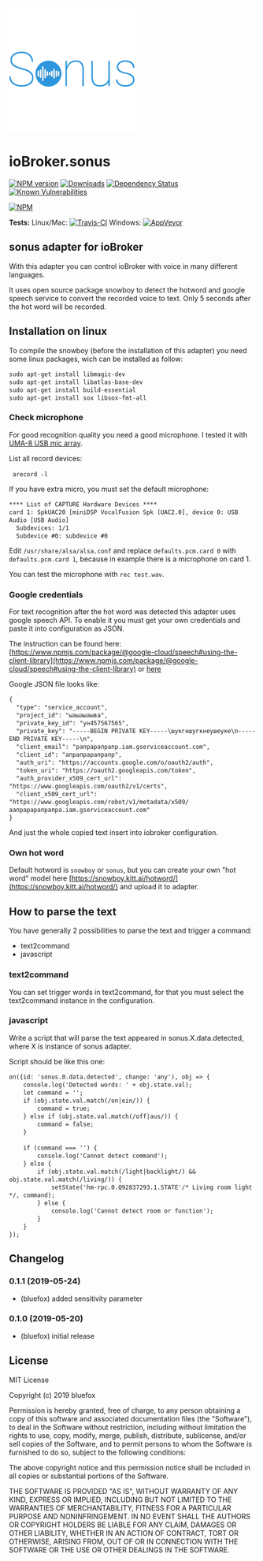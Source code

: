 ![Logo](admin/sonus.png)
# ioBroker.sonus

[![NPM version](http://img.shields.io/npm/v/iobroker.sonus.svg)](https://www.npmjs.com/package/iobroker.sonus)
[![Downloads](https://img.shields.io/npm/dm/iobroker.sonus.svg)](https://www.npmjs.com/package/iobroker.sonus)
[![Dependency Status](https://img.shields.io/david/GermanBluefox/iobroker.sonus.svg)](https://david-dm.org/GermanBluefox/iobroker.sonus)
[![Known Vulnerabilities](https://snyk.io/test/github/GermanBluefox/ioBroker.sonus/badge.svg)](https://snyk.io/test/github/GermanBluefox/ioBroker.sonus)

[![NPM](https://nodei.co/npm/iobroker.sonus.png?downloads=true)](https://nodei.co/npm/iobroker.sonus/)

**Tests:** Linux/Mac: [![Travis-CI](http://img.shields.io/travis/GermanBluefox/ioBroker.sonus/master.svg)](https://travis-ci.org/GermanBluefox/ioBroker.sonus)
Windows: [![AppVeyor](https://ci.appveyor.com/api/projects/status/github/GermanBluefox/ioBroker.sonus?branch=master&svg=true)](https://ci.appveyor.com/project/GermanBluefox/ioBroker-sonus/)

## sonus adapter for ioBroker

With this adapter you can control ioBroker with voice in many different languages.

It uses open source package snowboy to detect the hotword and google speech service to convert the recorded voice to text.
Only 5 seconds after the hot word will be recorded.

## Installation on linux
To compile the snowboy (before the installation of this adapter) you need some linux packages, wich can be installed as follow:

```
sudo apt-get install libmagic-dev 
sudo apt-get install libatlas-base-dev 
sudo apt-get install build-essential 
sudo apt-get install sox libsox-fmt-all
```

### Check microphone
For good recognition quality you need a good microphone.
I tested it with [UMA-8 USB mic array](https://www.minidsp.com/products/usb-audio-interface/uma-8-microphone-array).

List all record devices:

``` arecord -l```

If you have extra micro, you must set the default microphone:

```
**** List of CAPTURE Hardware Devices ****
card 1: SpkUAC20 [miniDSP VocalFusion Spk (UAC2.0], device 0: USB Audio [USB Audio]
  Subdevices: 1/1
  Subdevice #0: subdevice #0
```

Edit `/usr/share/alsa/alsa.conf` and replace `defaults.pcm.card 0` with `defaults.pcm.card 1`, because in example there is a microphone on card 1.

You can test the microphone with `rec test.wav`.

### Google credentials
For text recognition after the hot word was detected this adapter uses google speech API. To enable it you must get your own credentials and paste it into configuration as JSON.

The instruction can be found here: [https://www.npmjs.com/package/@google-cloud/speech#using-the-client-library](https://www.npmjs.com/package/@google-cloud/speech#using-the-client-library) or [here](https://github.com/googleapis/nodejs-speech#using-the-client-library)

Google JSON file looks like:
```
{
  "type": "service_account",
  "project_id": "ыаыаыаыва",
  "private_key_id": "ун457567565",
  "private_key": "-----BEGIN PRIVATE KEY-----\шукгншугкнеушеуке\n-----END PRIVATE KEY-----\n",
  "client_email": "рапрарапрапр.iam.gserviceaccount.com",
  "client_id": "апрапрарапрапр",
  "auth_uri": "https://accounts.google.com/o/oauth2/auth",
  "token_uri": "https://oauth2.googleapis.com/token",
  "auth_provider_x509_cert_url": "https://www.googleapis.com/oauth2/v1/certs",
  "client_x509_cert_url": "https://www.googleapis.com/robot/v1/metadata/x509/аапрарарапрапра.iam.gserviceaccount.com"
}
```

And just the whole copied text insert into iobroker configuration. 


### Own hot word
Default hotword is `snowboy` or `sonus`, but you can create your own "hot word" model here [https://snowboy.kitt.ai/hotword/](https://snowboy.kitt.ai/hotword/) and upload it to adapter.

## How to parse the text
 You have generally 2 possibilities to parse the text and trigger a command:
 - text2command
 - javascript
 
### text2command
You can set trigger words in text2command, for that you must select the text2command instance in the configuration.

### javascript
Write a script that will parse the text appeared in sonus.X.data.detected, where X is instance of sonus adapter.

Script should be like this one:

```
on({id: 'sonus.0.data.detected', change: 'any'), obj => {
    console.log('Detected words: ' + obj.state.val);
    let command = '';
    if (obj.state.val.match(/on|ein/)) {
        command = true;
    } else if (obj.state.val.match(/off|aus/)) {
        command = false;
    }
    
    if (command === '') {
        console.log('Cannot detect command');
    } else {
        if (obj.state.val.match(/light|backlight/) && obj.state.val.match(/living/)) {
            setState('hm-rpc.0.Q92837293.1.STATE'/* Living room light */, command);
        } else {
            console.log('Cannot detect room or function');
        }
    }  
});
```  

## Changelog


### 0.1.1 (2019-05-24)
* (bluefox) added sensitivity parameter

### 0.1.0 (2019-05-20)
* (bluefox) initial release

## License
MIT License

Copyright (c) 2019 bluefox

Permission is hereby granted, free of charge, to any person obtaining a copy
of this software and associated documentation files (the "Software"), to deal
in the Software without restriction, including without limitation the rights
to use, copy, modify, merge, publish, distribute, sublicense, and/or sell
copies of the Software, and to permit persons to whom the Software is
furnished to do so, subject to the following conditions:

The above copyright notice and this permission notice shall be included in all
copies or substantial portions of the Software.

THE SOFTWARE IS PROVIDED "AS IS", WITHOUT WARRANTY OF ANY KIND, EXPRESS OR
IMPLIED, INCLUDING BUT NOT LIMITED TO THE WARRANTIES OF MERCHANTABILITY,
FITNESS FOR A PARTICULAR PURPOSE AND NONINFRINGEMENT. IN NO EVENT SHALL THE
AUTHORS OR COPYRIGHT HOLDERS BE LIABLE FOR ANY CLAIM, DAMAGES OR OTHER
LIABILITY, WHETHER IN AN ACTION OF CONTRACT, TORT OR OTHERWISE, ARISING FROM,
OUT OF OR IN CONNECTION WITH THE SOFTWARE OR THE USE OR OTHER DEALINGS IN THE
SOFTWARE.
